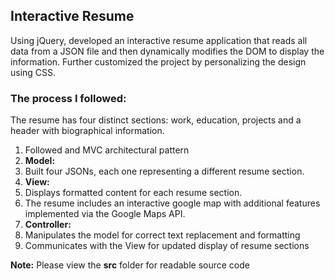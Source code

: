 ## Interactive Resume

Using jQuery, developed an interactive resume application that reads all data from a JSON file and then dynamically modifies the DOM to display the information. Further customized the project by personalizing the design using CSS.

### The process I followed:
The resume has four distinct sections: work, education, projects and a header with biographical information.

1. Followed and MVC architectural pattern
1. **Model:**
  1. Built four JSONs, each one representing a different resume section.
1. **View:**
  1. Displays formatted content for each resume section.
  1. The resume includes an interactive google map with additional features implemented via the Google Maps API.
1. **Controller:**
  1. Manipulates the model for correct text replacement and formatting
  1. Communicates with the View for updated display of resume sections

**Note:** Please view the **src** folder for readable source code
